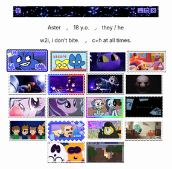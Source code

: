 <div align="center">
  <img src="IMG_8739.gif">
    </div>


<p align="center"> 
  Aster　◞　18 y.o.　◞　they / he </h1>

<p align="center">
  w2i, i don’t bite.　◞　c+h at all times. </p>


<div align="center">
  
![four](IMG_8608.png) ![fourx](IMG_8601.png) ![jax](IMG_3806.gif) ![fnyb](IMG_8652.gif) ![shad](IMG_8630.gif) ![sndw](IMG_8633.gif) ![nuzi2](IMG_8690.gif) ![pupt](IMG_3801.gif) ![mlp2](IMG_8540.gif) ![strlglmr](IMG_8696.gif) ![dw](IMG_8694.png) ![dib](IMG_8704.gif) ![ew](IMG_8588.gif) ![tom](IMG_8672.gif) ![gf](IMG_8729.gif) ![tawog](IMG_8683.gif) ![sm](IMG_8679.gif) ![mc](IMG_8731.gif)

